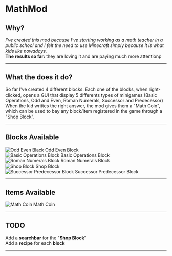 **MathMod**
=======

Why?
----

*I've created this mod because I've starting working as a math teacher in a public school and I felt the need to use Minecraft simply because it is what kids like nowadays.* <br />**The results so far:** they are loving it and are paying much more attentionp


----------


What the does it do?
--------------------

So far I've created 4 different blocks. Each one of the blocks, when right-clicked, opens a GUI that display 5 differents types of minigames (Basic Operations, Odd and Even, Roman Numerals, Successor and Predecessor)<br />
When the kid writtes the right answer, the mod gives them a "Math Coin", which can be used to bay any block/item registered in the game through a "Shop Block".


----------


Blocks Available
---------------
![Odd Even Black](https://i.imgur.com/oxPBoe7.png) Odd Even Block <br />
![Basic Operations Block](https://i.imgur.com/msCW9md.png) Basic Operations Block <br />
![Roman Numerals Block](https://i.imgur.com/i9finZ4.png) Roman Numerals Block <br />
![Shop Block](https://i.imgur.com/x4pqFit.png) Shop Block <br />
![Successor Predecessor Block](https://i.imgur.com/mBSA7WR.png) Successor Predecessor Block <br />

----------

Items Available
---------------
![Math Coin](https://i.imgur.com/AZagfJv.png) Math Coin

----------


TODO
----
Add a **searchbar** for the "**Shop Block**"   <br />
Add a **recipe** for each **block** <br />


----------

